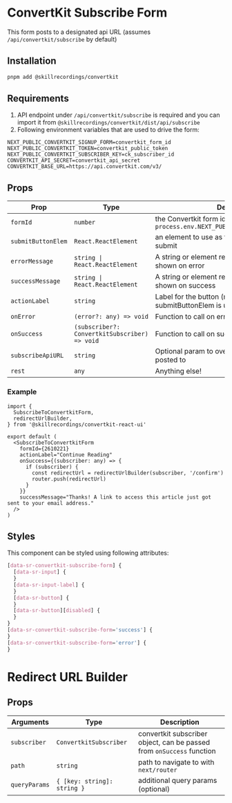 # ConvertKit Subscribe Form

This form posts to a designated api URL (assumes `/api/convertkit/subscribe` by default)

## Installation

```bash
pnpm add @skillrecordings/convertkit
```

## Requirements

1. API endpoint under `/api/convertkit/subscribe` is required and you can import it from `@skillrecordings/convertkit/dist/api/subscribe`
2. Following environment variables that are used to drive the form:

```env
NEXT_PUBLIC_CONVERTKIT_SIGNUP_FORM=convertkit_form_id
NEXT_PUBLIC_CONVERTKIT_TOKEN=convertkit_public_token
NEXT_PUBLIC_CONVERTKIT_SUBSCRIBER_KEY=ck_subscriber_id
CONVERTKIT_API_SECRET=convertkit_api_secret
CONVERTKIT_BASE_URL=https://api.convertkit.com/v3/
```

## Props

| Prop               | Type                                          | Description                                                                          |
| ------------------ | --------------------------------------------- | ------------------------------------------------------------------------------------ |
| `formId`           | `number`                                      | the Convertkit form id, defaults to `process.env.NEXT_PUBLIC_CONVERTKIT_SIGNUP_FORM` |
| `submitButtonElem` | `React.ReactElement`                          | an element to use as the button for the form submit                                  |
| `errorMessage`     | `string \| React.ReactElement`                | A string or element representing the message shown on error                          |
| `successMessage`   | `string \| React.ReactElement`                | A string or element representing the message shown on success                        |
| `actionLabel`      | `string`                                      | Label for the button (not used if submitButtonElem is used)                          |
| `onError`          | `(error?: any) => void`                       | Function to call on error                                                            |
| `onSuccess`        | `(subscriber?: ConvertkitSubscriber) => void` | Function to call on success                                                          |
| `subscribeApiURL`  | `string`                                      | Optional param to override the api url that gets posted to                           |
| `rest`             | `any`                                         | Anything else!                                                                       |

### Example

```tsx
import {
  SubscribeToConvertkitForm,
  redirectUrlBuilder,
} from '@skillrecordings/convertkit-react-ui'

export default (
  <SubscribeToConvertkitForm
    formId={2610221}
    actionLabel="Continue Reading"
    onSuccess={(subscriber: any) => {
      if (subscriber) {
        const redirectUrl = redirectUrlBuilder(subscriber, '/confirm')
        router.push(redirectUrl)
      }
    }}
    successMessage="Thanks! A link to access this article just got sent to your email address."
  />
)
```

## Styles

This component can be styled using following attributes:

```scss
[data-sr-convertkit-subscribe-form] {
  [data-sr-input] {
  }
  [data-sr-input-label] {
  }
  [data-sr-button] {
  }
  [data-sr-button][disabled] {
  }
}
[data-sr-convertkit-subscribe-form='success'] {
}
[data-sr-convertkit-subscribe-form='error'] {
}
```

# Redirect URL Builder

## Props

| Arguments     | Type                        | Description                                                           |
| ------------- | --------------------------- | --------------------------------------------------------------------- |
| `subscriber`  | `ConvertkitSubscriber`      | convertkit subscriber object, can be passed from `onSuccess` function |
| `path`        | `string`                    | path to navigate to with `next/router`                                |
| `queryParams` | `{ [key: string]: string }` | additional query params (optional)                                    |
